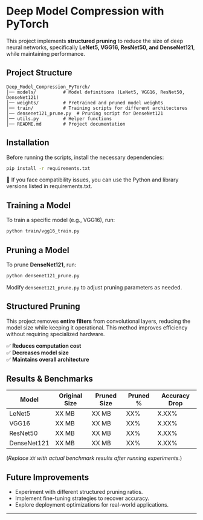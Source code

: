 # **Deep Model Compression with PyTorch**  
This project implements **structured pruning** to reduce the size of deep neural networks, specifically **LeNet5, VGG16, ResNet50, and DenseNet121**, while maintaining performance.  

## **Project Structure**
```
Deep_Model_Compression_PyTorch/
│── models/          # Model definitions (LeNet5, VGG16, ResNet50, DenseNet121)
│── weights/         # Pretrained and pruned model weights
│── train/           # Training scripts for different architectures
│── densenet121_prune.py  # Pruning script for DenseNet121
│── utils.py         # Helper functions
│── README.md        # Project documentation
```

## **Installation**
Before running the scripts, install the necessary dependencies:
```bash
pip install -r requirements.txt
```
📌 If you face compatibility issues, you can use the Python and library versions listed in requirements.txt.

## **Training a Model**
To train a specific model (e.g., VGG16), run:
```bash
python train/vgg16_train.py
```

## **Pruning a Model**
To prune **DenseNet121**, run:
```bash
python densenet121_prune.py
```
Modify `densenet121_prune.py` to adjust pruning parameters as needed.

## **Structured Pruning**
This project removes **entire filters** from convolutional layers, reducing the model size while keeping it operational. This method improves efficiency without requiring specialized hardware.

✅ **Reduces computation cost**  
✅ **Decreases model size**  
✅ **Maintains overall architecture**  

## **Results & Benchmarks**
| Model      | Original Size | Pruned Size | Pruned % | Accuracy Drop |
|------------|--------------|-------------|----------|--------------|
| LeNet5     | XX MB        | XX MB       | XX%      | X.XX%       |
| VGG16      | XX MB        | XX MB       | XX%      | X.XX%       |
| ResNet50   | XX MB        | XX MB       | XX%      | X.XX%       |
| DenseNet121| XX MB        | XX MB       | XX%      | X.XX%       |

(*Replace `XX` with actual benchmark results after running experiments.*)

## **Future Improvements**
- Experiment with different structured pruning ratios.
- Implement fine-tuning strategies to recover accuracy.
- Explore deployment optimizations for real-world applications.

---